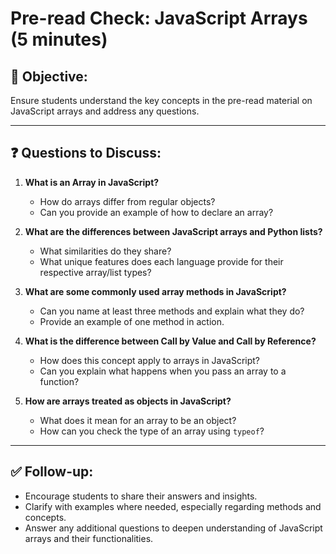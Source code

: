# Pre-read Check: JavaScript Arrays (5 minutes)

## 🎯 Objective:
Ensure students understand the key concepts in the pre-read material on JavaScript arrays and address any questions.

---

## ❓ Questions to Discuss:

1. **What is an Array in JavaScript?**
   - How do arrays differ from regular objects?
   - Can you provide an example of how to declare an array?

2. **What are the differences between JavaScript arrays and Python lists?**
   - What similarities do they share?
   - What unique features does each language provide for their respective array/list types?

3. **What are some commonly used array methods in JavaScript?**
   - Can you name at least three methods and explain what they do?
   - Provide an example of one method in action.

4. **What is the difference between Call by Value and Call by Reference?**
   - How does this concept apply to arrays in JavaScript?
   - Can you explain what happens when you pass an array to a function?

5. **How are arrays treated as objects in JavaScript?**
   - What does it mean for an array to be an object?
   - How can you check the type of an array using `typeof`?

---

## ✅ Follow-up:
- Encourage students to share their answers and insights.
- Clarify with examples where needed, especially regarding methods and concepts.
- Answer any additional questions to deepen understanding of JavaScript arrays and their functionalities.
